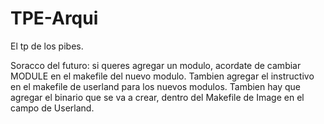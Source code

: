 # TPE-Arqui
El tp de los pibes.

Soracco del futuro: si queres agregar un modulo, acordate de cambiar MODULE en el makefile del nuevo modulo. Tambien agregar el instructivo en el makefile de userland para los nuevos modulos.
Tambien hay que agregar el binario que se va a crear, dentro del Makefile de Image en el campo de Userland.
